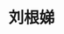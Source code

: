 ---
title: "刘根娣" # 姓名
position: "博士" # 写硕士或博士
contact: "lgendi@mail.nankai.edu.cn" # 邮箱
description: "气动人工肌肉机器人的建模与运动控制" # 研究课题
photo: "/url_test/student/liugendi/photo.jpg" # 把wanghai改成自己名字的拼音
url: "/url_test/student/liugendi/"
place: 1
item:
- 哈尔滨工程大学学士 # 改成自己的最高学位
- 2024，南开大学研究生国家奖学金
- 2022，The 8th International Conference on EECR--Best Paper Award
- 2022，华北5省大学生机器人大赛--决赛一等奖
- 2023，南方科技大学研究生论坛--口头报告奖
---